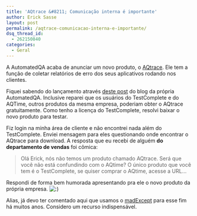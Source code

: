 ```yaml
---
title: 'AQtrace &#8211; Comunicação interna é importante'
author: Erick Sasse
layout: post
permalink: /aqtrace-comunicacao-interna-e-importante/
dsq_thread_id:
  - 262150840
categories:
  - Geral
---
```

A AutomatedQA acaba de anunciar um novo produto, o [AQtrace][1]. Ele tem a função de coletar relatórios de erro dos seus aplicativos rodando nos clientes.

Fiquei sabendo do lançamento através [deste post][2] do blog da própria AutomatedQA. Inclusive reparei que os usuários do TestComplete e do AQTime, outros produtos da mesma empresa, poderiam obter o AQtrace gratuitamente. Como tenho a licença do TestComplete, resolvi baixar o novo produto para testar.

Fiz login na minha área de cliente e não encontrei nada além do TestComplete. Enviei mensagem para eles questionando onde encontrar o AQtrace para download. A resposta que eu recebi de alguém **do departamento de vendas** foi cômica:

> Olá Erick, nós não temos um produto chamado AQtrace. Será que você não está confundindo com o AQtime? O único produto que você tem é o TestComplete, se quiser comprar o AQtime, acesse a URL&#8230;

Respondi de forma bem humorada apresentando pra ele o novo produto da própria empresa. <img src="http://www.ericksasse.com.br/wp-includes/images/smilies/icon_smile.gif" alt=":)" class="wp-smiley" />

Alias, já devo ter comentado aqui que usamos o [madExcept][3] para esse fim há muitos anos. Considero um recurso indispensável.

 [1]: http://www.automatedqa.com/products/aqtrace/
 [2]: http://www.automatedqa.com/community/Home/Articles/tabid/38/articleType/ArticleView/articleId/673/Default.aspx
 [3]: http://www.madshi.net/